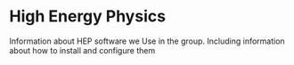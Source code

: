 # High Energy Physics
Information about HEP software we Use in the group. Including information about how to install and configure them





